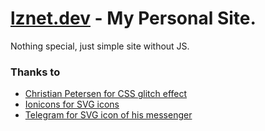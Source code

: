 # [lznet.dev](https://lznet.dev/) - My Personal Site.
Nothing special, just simple site without JS.

### Thanks to
* [Christian Petersen for CSS glitch effect](https://codepen.io/cbp/pen/RaEOaj)
* [Ionicons for SVG icons](https://ionicons.com/)
* [Telegram for SVG icon of his messenger](https://telegram.org/)
